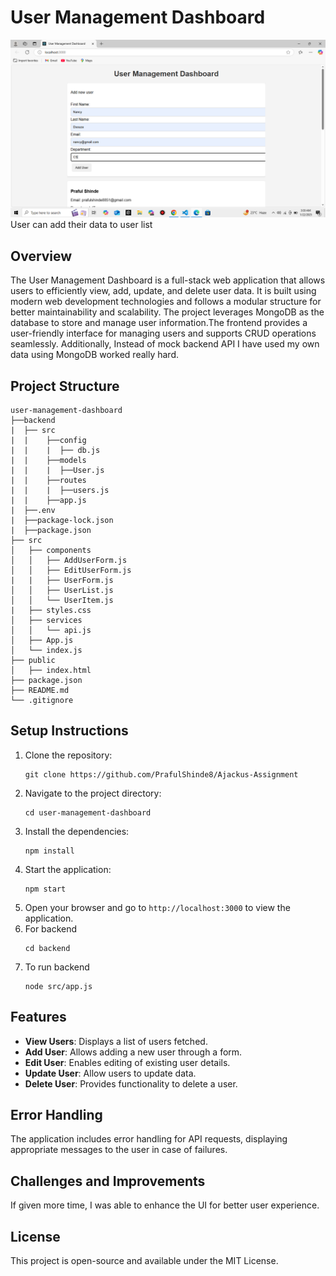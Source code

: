 # User Management Dashboard
![Project Screenshot](https://github.com/PrafulShinde8/Ajackus-Assignment/blob/464e4783451847e6aa302bb4001424d99c6c8ac7/Screenshot%20(80).png)
User can add their data to user list 

## Overview
The User Management Dashboard is a full-stack web application that allows users to efficiently view, add, update, and delete user data. It is built using modern web development technologies and follows a modular structure for better maintainability and scalability. The project leverages MongoDB as the database to store and manage user information.The frontend provides a user-friendly interface for managing users and supports CRUD operations seamlessly. Additionally, Instead of mock backend API I have used my own data using MongoDB worked really hard.
## Project Structure
```
user-management-dashboard
├──backend
|  ├── src
|  |    ├──config
|  |    |  ├── db.js
|  |    ├──models
|  |    |  ├──User.js
|  |    ├──routes
|  |    |  ├──users.js
|  |    ├──app.js
|  ├──.env
|  ├──package-lock.json
|  ├──package.json
├── src
│   ├── components
│   │   ├── AddUserForm.js
│   │   ├── EditUserForm.js
|   |   ├── UserForm.js
│   │   ├── UserList.js
│   │   └── UserItem.js
|   ├── styles.css
│   ├── services
│   │   └── api.js
│   ├── App.js
│   └── index.js
├── public
│   ├── index.html
├── package.json
├── README.md
└── .gitignore
```

## Setup Instructions
1. Clone the repository:
   ```
   git clone https://github.com/PrafulShinde8/Ajackus-Assignment
   ```
2. Navigate to the project directory:
   ```
   cd user-management-dashboard
   ```
3. Install the dependencies:
   ```
   npm install
   ```
4. Start the application:
   ```
   npm start
   ```
5. Open your browser and go to `http://localhost:3000` to view the application.
6. For backend
   ```
   cd backend
7. To run backend
   ```
   node src/app.js

## Features
- **View Users**: Displays a list of users fetched.
- **Add User**: Allows adding a new user through a form.
- **Edit User**: Enables editing of existing user details.
- **Update User**: Allow users to update data.
- **Delete User**: Provides functionality to delete a user.

## Error Handling
The application includes error handling for API requests, displaying appropriate messages to the user in case of failures.


## Challenges and Improvements
If given more time, I was able to enhance the UI for better user experience.

## License
This project is open-source and available under the MIT License.
